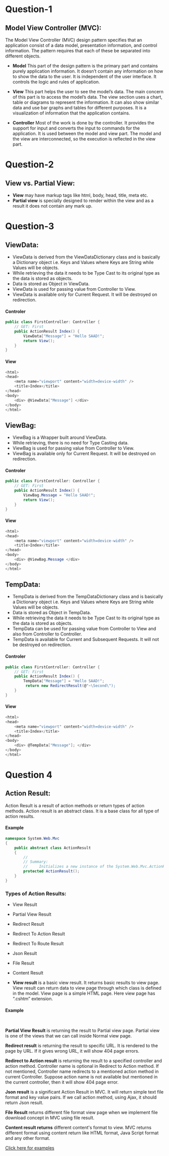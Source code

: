 # Question-1
##  Model View Controller (MVC):
The Model View Controller (MVC) design pattern specifies that an application consist of a data model, presentation information, and control information. The pattern requires that each of these be separated into different objects.
- **Model**
This part of the design pattern is the primary part and contains purely application information. It doesn’t contain any information on how to show the data to the user. It is independent of the user interface. It controls the logic and rules of application.

- **View**
This part helps the user to see the model’s data. The main concern of this part is to access the model’s data. The view section uses a chart, table or diagrams to represent the information. It can also show similar data and use bar graphs and tables for different purposes. It is a visualization of information that the application contains.

- **Controller**
Most of the work is done by the controller. It provides the support for input and converts the input to commands for the application. It is used between the model and view part. The model and the view are interconnected, so the execution is reflected in the view part.

# Question-2
## View vs. Partial View:
- **View** may have markup tags like html, body, head, title, meta etc.
- **Partial view** is specially designed to render within the view and as a result it does not contain any mark up.

# Question-3
## ViewData:
- ViewData is derived from the ViewDataDictionary class and is basically a Dictionary object i.e. Keys and Values where Keys are String while Values will be objects.
- While retrieving the data it needs to be Type Cast to its original type as the data is stored as objects.
- Data is stored as Object in ViewData.
- ViewData is used for passing value from Controller to View.
- ViewData is available only for Current Request. It will be destroyed on redirection.

#### Controler
```csharp       
public class FirstController: Controller {  
    // GET: First  
    public ActionResult Index() {  
        ViewData["Message"] = "Hello SAAD!";  
        return View();  
    }  
}  
```
#### View
```csharp       
<html>   
<head>  
    <meta name="viewport" content="width=device-width" />  
    <title>Index</title>  
</head>    
<body>  
    <div> @ViewData["Message"] </div>  
</body>    
</html> 
```
## ViewBag:
- ViewBag is a Wrapper built around ViewData.
- While retrieving, there is no need for Type Casting data.
- ViewBag is used for passing value from Controller to View.
- ViewBag is available only for Current Request. It will be destroyed on redirection.

#### Controler
```csharp       
public class FirstController: Controller {  
    // GET: First  
    public ActionResult Index() {  
        ViewBag.Message = "Hello SAAD!";  
        return View();  
    }  
}   
```
#### View
```csharp       
<html>   
<head>  
    <meta name="viewport" content="width=device-width" />  
    <title>Index</title>  
</head>    
<body>  
    <div> @ViewBag.Message </div>  
</body>    
</html> 
```
## TempData:
- TempData is derived from the TempDataDictionary class and is basically a Dictionary object i.e. Keys and Values where Keys are String while Values will be objects.
- Data is stored as Object in TempData.
- While retrieving the data it needs to be Type Cast to its original type as the data is stored as objects.
- TempData can be used for passing value from Controller to View and also from Controller to Controller.
- TempData is available for Current and Subsequent Requests. It will not be destroyed on redirection.

#### Controler
```csharp       
public class FirstController: Controller {  
    // GET: First  
    public ActionResult Index() {  
        TempData["Message"] = "Hello SAAD!";   
         return new RedirectResult(@"~\Second\");
    }  
}
```
#### View
```csharp       
<html>   
<head>  
    <meta name="viewport" content="width=device-width" />  
    <title>Index</title>  
</head>    
<body>  
    <div> @TempData["Message"]; </div>  
</body>    
</html> 
```
# Question 4
## Action Result:
Action Result is a result of action methods or return types of action methods. Action result is an abstract class. It is a base class for all type of action results.

#### Example
```csharp   
namespace System.Web.Mvc  
{  
    public abstract class ActionResult  
    {  
        //  
        // Summary:  
        //     Initializes a new instance of the System.Web.Mvc.ActionResult class.  
        protected ActionResult();  
    }  
}
```
### Types of Action Results:
- View Result
- Partial View Result
- Redirect Result
- Redirect To Action Result
- Redirect To Route Result
- Json Result
- File Result
- Content Result

- **View result** is a basic view result. It returns basic results to view page. View result can return data to view page through which class is defined in the model. View page is a simple HTML page. Here view page has “.cshtm” extension.

#### Example
```csharp  
 
```
**Partial View Result** is returning the result to Partial view page. Partial view is one of the views that we can call inside Normal view page.

**Redirect result** is returning the result to specific URL. It is rendered to the page by URL. If it gives wrong URL, it will show 404 page errors.

**Redirect to Action result** is returning the result to a specified controller and action method. Controller name is optional in Redirect to Action method. If not mentioned, Controller name redirects to a mentioned action method in current Controller. Suppose action name is not available but mentioned in the current controller, then it will show 404 page error.

**Json result** is a significant Action Result in MVC. It will return simple text file format and key value pairs. If we call action method, using Ajax, it should return Json result.

**File Result** returns different file format view page when we implement file download concept in MVC using file result. 

**Content result returns** different content's format to view. MVC returns different format using content return like HTML format, Java Script format and any other format.

[Click here for examples](https://www.c-sharpcorner.com/article/different-types-of-action-results-in-asp-net-mvc/)
